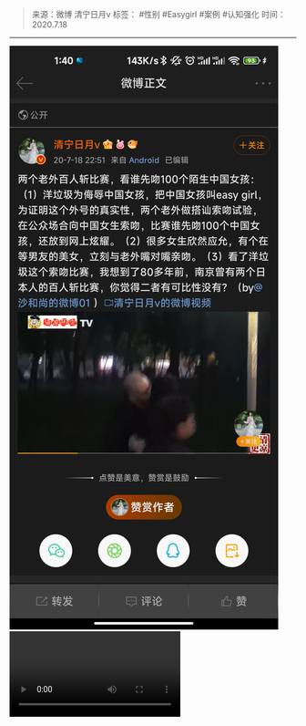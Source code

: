 > 来源：微博 清宁日月v
> 标签： #性别 #Easygirl #案例 #认知强化
> 时间：2020.7.18
***
![](https://raw.githubusercontent.com/bluntvoice/mypic/main/Screenshot_20230119014055.jpg)
![](https://raw.githubusercontent.com/bluntvoice/mypic/main/%E5%BE%AE%E5%8D%9A_829617261485030.mp4)